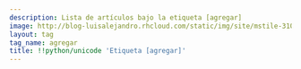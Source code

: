 ```yaml
---
description: Lista de artículos bajo la etiqueta [agregar]
image: http://blog-luisalejandro.rhcloud.com/static/img/site/mstile-310x310.png
layout: tag
tag_name: agregar
title: !!python/unicode 'Etiqueta [agregar]'
---
```

